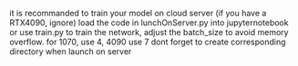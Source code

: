 it is recommanded to train your model on cloud server (if you have a RTX4090, ignore)
load the code in lunchOnServer.py into jupyternotebook or use train.py to train the network, adjust the batch_size to avoid memory overflow. for 1070, use 4, 4090 use 7
dont forget to create corresponding directory when launch on server
